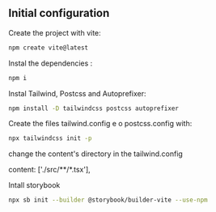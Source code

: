 ## Initial configuration

Create the project with vite:

```bash
npm create vite@latest
```

Instal the dependencies :

```bash
npm i
```

Instal Tailwind, Postcss and Autoprefixer:

```bash
npm install -D tailwindcss postcss autoprefixer
```

Create the files tailwind.config e o postcss.config with:

```bash
npx tailwindcss init -p
```

change the content's directory in the tailwind.config

content: ['./src/**/*.tsx'],

Intall storybook

```bash
npx sb init --builder @storybook/builder-vite --use-npm
```
